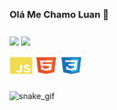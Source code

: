 ### Olá Me Chamo Luan 👋
##
<div>
<img height="180em" src="https://github-readme-stats.vercel.app/api?username=Luhenriq&show_icons=true&theme=radical">

<img height="180em" src="https://github-readme-stats.vercel.app/api/top-langs/?username=Luhenriq&langs_count=8theme=radical">
</div>

<div style="display: inline_block"><br>
  <img align="center" alt="Rafa-Js" height="30" width="40" src="https://raw.githubusercontent.com/devicons/devicon/master/icons/javascript/javascript-plain.svg">
  
 
  <img align="center" alt="Rafa-HTML" height="30" width="40" src="https://raw.githubusercontent.com/devicons/devicon/master/icons/html5/html5-original.svg">
  <img align="center" alt="Rafa-CSS" height="30" width="40" src="https://raw.githubusercontent.com/devicons/devicon/master/icons/css3/css3-original.svg">


</div>
  
  ##
 

![snake_gif](https://github.com/Luhenriq/Luhenriq/blob/output/github.contribution.grid.snake.svg)





